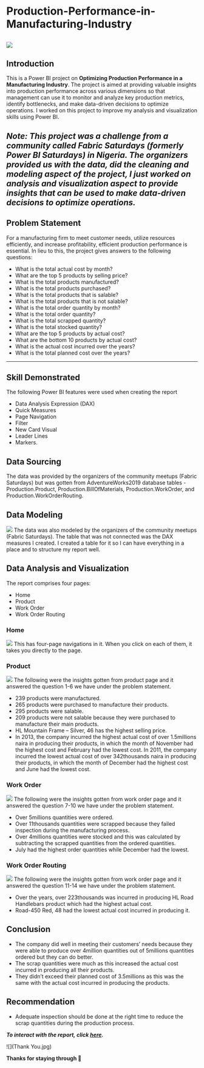 # Production-Performance-in-Manufacturing-Industry

![](Home_Page.png)
---

## Introduction
This is a Power BI project on **Optimizing Production Performance in a Manufacturing Industry**. The project is aimed at providing valuable insights into production performance across various dimensions so that management can use it to monitor and analyze key production metrics, identify bottlenecks, and make data-driven decisions to optimize operations. I worked on this project to improve my analysis and visualization skills using Power BI.

**_Note: This project was a challenge from a community called Fabric Saturdays (formerly Power BI Saturdays) in Nigeria. The organizers provided us with the data, did the cleaning and modeling aspect of the project, I just worked on analysis and visualization aspect to provide insights that can be used to make data-driven decisions to optimize operations._**
---

## Problem Statement
For a manufacturing firm to meet customer needs, utilize resources efficiently, and increase profitability, efficient production performance is essential. In lieu to this, the project gives answers to the following questions:
- What is the total actual cost by month?
- What are the top 5 products by selling price?
- What is the total products manufactured?
- What is the total products purchased?
- What is the total products that is salable?
- What is the total products that is not salable?
- What is the total order quantity by month?
- What is the total order quantity?
- What is the total scrapped quantity?
- What is the total stocked quantity?
- What are the top 5 products by actual cost?
- What are the bottom 10 products by actual cost?
- What is the actual cost incurred over the years?
- What is the total planned cost over the years?
---

## Skill Demonstrated
The following Power BI features were used when creating the report
- Data Analysis Expression (DAX)
- Quick Measures
- Page Navigation
- Filter
- New Card Visual
- Leader Lines
- Markers.

## Data Sourcing
The data was provided by the organizers of the community meetups (Fabric Saturdays) but was gotten from AdventureWorks2019 database tables - Production.Product, Production.BillOfMaterials, Production.WorkOrder, and Production.WorkOrderRouting.

## Data Modeling
![](DataModeling.png)
The data was also modeled by the organizers of the community meetups (Fabric Saturdays). The table that was not connected was the DAX measures I created. I created a table for it so I can have everything in a place and to structure my report well.

## Data Analysis and Visualization
The report comprises four pages:
- Home
- Product 
- Work Order
- Work Order Routing

### Home
![](Home_Page.png)
This has four-page navigations in it. When you click on each of them, it takes you directly to the page.

### Product
![](Product_Performance.png)
The following were the insights gotten from product page and it answered the question 1-6 we have under the problem statement.
- 239 products were manufactured.
- 265 products were purchased to manufacture their products.
- 295 products were salable.
- 209 products were not salable because they were purchased to manufacture their main products. 
- HL Mountain Frame – Silver, 46 has the highest selling price.
- In 2013, the company incurred the highest actual cost of over 1.5millions naira in producing their products, in which the month of November had the highest cost and February had the lowest cost. In 2011, the company incurred the lowest actual cost of over 342thousands naira in producing their products, in which the month of December had the highest cost and June had the lowest cost.

### Work Order
![](WorkOrder_Performance.png)
The following were the insights gotten from work order page and it answered the question 7-10 we have under the problem statement.
- Over 5millions quantities were ordered.
- Over 11thousands quantities were scrapped because they failed inspection during the manufacturing process.
- Over 4millions quantities were stocked and this was calculated by subtracting the scrapped quantities from the ordered quantities. 
- July had the highest order quantities while December had the lowest.

### Work Order Routing
![](Routing_Performance.png)
The following were the insights gotten from work order page and it answered the question 11-14 we have under the problem statement.
- Over the years, over 223thousands was incurred in producing HL Road Handlebars product which had the highest actual cost.
- Road-450 Red, 48 had the lowest actual cost incurred in producing it.

## Conclusion
- The company did well in meeting their customers’ needs because they were able to produce over 4million quantities out of 5millions quantities ordered but they can do better.
- The scrap quantities were much as this increased the actual cost incurred in producing all their products.
- They didn’t exceed their planned cost of 3.5millions as this was the same with the actual cost incurred in producing the products.

## Recommendation
- Adequate inspection should be done at the right time to reduce the scrap quantities during the production process.

_**To interact with the report, click [here](https://app.powerbi.com/groups/me/reports/6695474d-a321-4914-b654-0b3a69243d10?ctid=7bb04057-9724-4194-9478-a76b704c6dc9&pbi_source=linkShare).**_

![](Thank You.jpg)

**Thanks for staying through 🙇**











